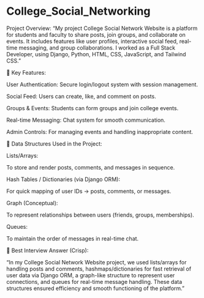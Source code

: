 # College_Social_Networking
Project Overview:
“My project College Social Network Website is a platform for students and faculty to share posts, join groups, and collaborate on events. It includes features like user profiles, interactive social feed, real-time messaging, and group collaborations. I worked as a Full Stack Developer, using Django, Python, HTML, CSS, JavaScript, and Tailwind CSS.”

🔹 Key Features:

User Authentication: Secure login/logout system with session management.

Social Feed: Users can create, like, and comment on posts.

Groups & Events: Students can form groups and join college events.

Real-time Messaging: Chat system for smooth communication.

Admin Controls: For managing events and handling inappropriate content.

🔹 Data Structures Used in the Project:

Lists/Arrays:

To store and render posts, comments, and messages in sequence.

Hash Tables / Dictionaries (via Django ORM):

For quick mapping of user IDs → posts, comments, or messages.

Graph (Conceptual):

To represent relationships between users (friends, groups, memberships).

Queues:

To maintain the order of messages in real-time chat.

🔹 Best Interview Answer (Crisp):

“In my College Social Network Website project, we used lists/arrays for handling posts and comments, hashmaps/dictionaries for fast retrieval of user data via Django ORM, a graph-like structure to represent user connections, and queues for real-time message handling. These data structures ensured efficiency and smooth functioning of the platform.”
